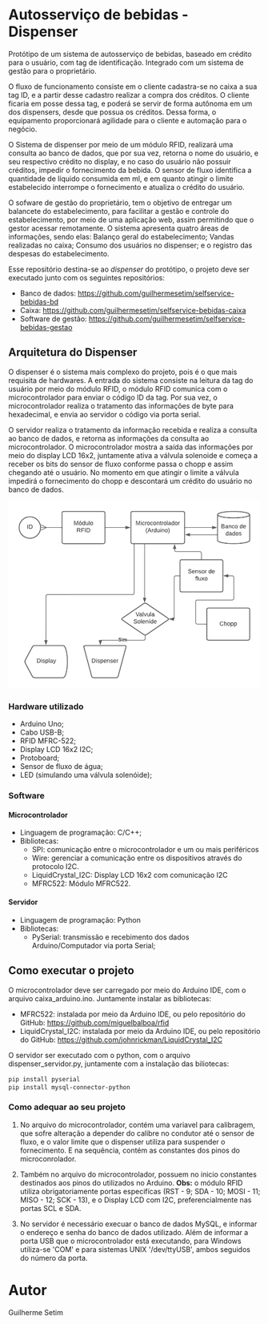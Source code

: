 # Autosserviço de bebidas - Dispenser

Protótipo de um sistema de autosserviço de bebidas, baseado em crédito para o usuário, com tag de identificação. Integrado com um sistema de gestão para o proprietário.

O fluxo de funcionamento consiste em o cliente cadastra-se no caixa a sua tag ID, e a partir desse cadastro realizar a compra dos créditos. O cliente ficaria em posse dessa tag, e poderá se servir de forma autônoma em um dos dispensers, desde que possua os créditos. Dessa forma, o equipamento proporcionará agilidade para o cliente e automação para o negócio. 

O Sistema de dispenser por meio de um módulo RFID, realizará uma consulta ao banco de dados, que por sua vez, retorna o nome do usuário, e seu respectivo crédito no display, e no caso do usuário não possuir créditos, impedir o fornecimento da bebida. O sensor de fluxo identifica a quantidade de líquido consumida em ml, e em quanto atingir o limite estabelecido interrompe o fornecimento e atualiza o crédito do usuário.

O sofware de gestão do proprietário, tem o objetivo de entregar um balancete do estabelecimento, para facilitar a gestão e controle do estabelecimento, por meio de uma aplicação web, assim permitindo que o gestor acessar remotamente. O sistema apresenta quatro áreas de informações, sendo elas: Balanço geral do estabelecimento; Vandas realizadas no caixa; Consumo dos usuários no dispenser; e o registro das despesas do estabelecimento. 

Esse repositório destina-se ao *dispenser* do protótipo, o projeto deve ser executado junto com os seguintes repositórios: 
- Banco de dados: https://github.com/guilhermesetim/selfservice-bebidas-bd
- Caixa: https://github.com/guilhermesetim/selfservice-bebidas-caixa
- Software de gestão: https://github.com/guilhermesetim/selfservice-bebidas-gestao


## Arquitetura do Dispenser
O dispenser é o sistema mais complexo do projeto, pois é o que mais requisita de hardwares. A entrada do sistema consiste na leitura da tag do usuário por meio do módulo RFID, o módulo RFID comunica com o microcontrolador para enviar o código ID da tag. Por sua vez, o microcontrolador realiza o tratamento das informações de byte para hexadecimal, e envia ao servidor o código via porta serial. 

O servidor realiza o tratamento da informação recebida e realiza a consulta ao banco de dados, e retorna as informações da consulta ao microcontrolador. O microcontrolador mostra a saída das informações por meio do display LCD 16x2, juntamente ativa a válvula solenoide e começa a receber os bits do sensor de fluxo conforme passa o chopp e assim chegando até o usuário. No momento em que atingir o limite a válvula impedirá o fornecimento do chopp e descontará um crédito do usuário no banco de dados.

![diagrama](assets/diagrama-dispenser.png)

### Hardware utilizado
- Arduino Uno;
- Cabo USB-B;
- RFID MFRC-522;
- Display LCD 16x2 I2C;
- Protoboard;
- Sensor de fluxo de água;
- LED (simulando uma válvula solenóide);

### Software
#### Microcontrolador
- Linguagem de programação: C/C++;
- Bibliotecas:
  - SPI: comunicação entre o microcontrolador e um ou mais periféricos
  - Wire:  gerenciar a comunicação entre os dispositivos através do protocolo I2C.
  - LiquidCrystal_I2C: Display LCD 16x2 com comunicação I2C
  - MFRC522: Módulo MFRC522.
 
#### Servidor
- Linguagem de programação: Python
- Bibliotecas:
  - PySerial: transmissão e recebimento dos dados Arduino/Computador via porta Serial;



## Como executar o projeto
O microcontrolador deve ser carregado por meio do Arduino IDE, com o arquivo caixa_arduino.ino. Juntamente instalar as bibliotecas:
- MFRC522: instalada por meio da Arduino IDE, ou pelo repositório do GitHub: https://github.com/miguelbalboa/rfid
- LiquidCrystal_I2C: instalada por meio da Arduino IDE, ou pelo repositório do GitHub: https://github.com/johnrickman/LiquidCrystal_I2C


O servidor ser executado com o python, com o arquivo dispenser_servidor.py, juntamente com a instalação das biliotecas:
```
pip install pyserial
pip install mysql-connector-python
```

### Como adequar ao seu projeto
1. No arquivo do microcontrolador, contém uma variavel para calibragem, que sofre alteração a depender do calibre no condutor até o sensor de fluxo, e o valor limite que o dispenser utiliza para suspender o fornecimento. E na sequência, contém as constantes dos pinos do microconrolador.

2. Também no arquivo do microcontrolador, possuem no inicio constantes destinados aos pinos do utilizados no Arduino. **Obs:** o módulo RFID utiliza obrigatoriamente portas especifícas (RST - 9; SDA - 10; MOSI - 11; MISO - 12; SCK - 13), e o Display LCD com I2C, preferencialmente nas portas SCL e SDA.

3. No servidor é necessário execuar o banco de dados MySQL, e informar o endereço e senha do banco de dados utilizado. Além de informar a porta USB que o microcontrolador está executando, para Windows utiliza-se 'COM' e para sistemas UNIX  '/dev/ttyUSB', ambos seguidos do número da porta.


# Autor
Guilherme Setim
